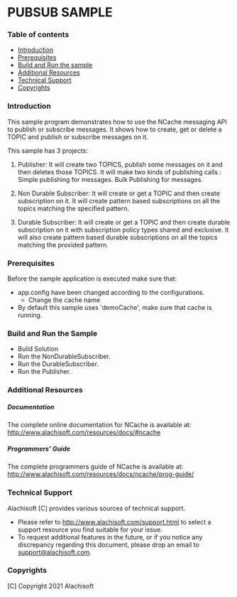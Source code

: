 # PUBSUB SAMPLE

### Table of contents

* [Introduction](#introduction)
* [Prerequisites](#prerequisites)
* [Build and Run the sample](#build-and-run-the-sample)
* [Additional Resources](#additional-resources)
* [Technical Support](#technical-support)
* [Copyrights](#copyrights)

### Introduction

This sample program demonstrates how to use the NCache messaging API to publish or subscribe messages. It shows how to create, get or delete a TOPIC and publish or subscribe messages on it.

This sample has 3 projects:

1) Publisher:              It will create two TOPICS, publish some messages on it and then deletes those TOPICS.
						   It will make two kinds of publishing calls :
								Simple publishing for messages.
								Bulk Publishing for messages.
								
2) Non Durable Subscriber: It will create or get a TOPIC and then create subscription on it.
						   It will create pattern based subscriptions on all the topics matching the specified pattern.
3) Durable Subscriber:	   It will create or get a TOPIC and then create durable subscription on it with subscription policy types shared and 
                           exclusive. It will also create pattern based durable subscriptions on all the topics matching the provided pattern.

### Prerequisites

Before the sample application is executed make sure that:

- app.config have been changed according to the configurations. 
	- Change the cache name
- By default this sample uses 'demoCache', make sure that cache is running. 

### Build and Run the Sample
    
- Build Solution 
- Run the NonDurableSubscriber.
- Run the DurableSubscriber.
- Run the Publisher.


### Additional Resources

##### Documentation
The complete online documentation for NCache is available at:
http://www.alachisoft.com/resources/docs/#ncache

##### Programmers' Guide
The complete programmers guide of NCache is available at:
http://www.alachisoft.com/resources/docs/ncache/prog-guide/

### Technical Support

Alachisoft [C] provides various sources of technical support. 

- Please refer to http://www.alachisoft.com/support.html to select a support resource you find suitable for your issue.
- To request additional features in the future, or if you notice any discrepancy regarding this document, please drop an email to [support@alachisoft.com](mailto:support@alachisoft.com).

### Copyrights

[C] Copyright 2021 Alachisoft 